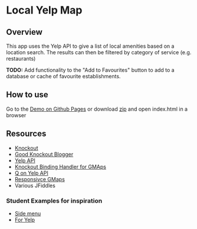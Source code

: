 # Local Yelp Map


## Overview

This app uses the Yelp API to give a list of local amenities based on a location search.  The results can then be filtered by category of service (e.g. restaurants)

**TODO:** Add functionality to the "Add to Favourites" button to add to a database or cache of favourite establishments.

## How to use

Go to the [Demo on Github Pages](http://http://allbad.github.io/p5/) or download [zip](https://github.com/hipslikeyeah/udacity-p5-neighborhood-map/archive/master.zip) and open index.html in a browser

## Resources

* [Knockout](http://knockoutjs.com/)
* [Good Knockout Blogger](http://www.knockmeout.net/)
* [Yelp API](http://www.yelp.com/developers/documentation/v2/search_api)
* [Knockout Binding Handler for GMAps](http://testasoftware.com/steve/blog/knockout-binding-handler-for-google-maps/)
* [Q on Yelp API](http://stackoverflow.com/questions/23716264/yelp-api-and-angularjs)
* [Responsivce GMaps](http://stackoverflow.com/questions/8792676/center-google-maps-v3-on-browser-resize-responsive)
* Various JFiddles

### Student Examples for inspiration

* [Side menu](http://mitana.github.io/frontend-nanodegree-neighborhood-map/#)
* [For Yelp](http://bt7893.github.io/frontend-nanodegree-neighborhoodmap/neighborhoodmap.html)
